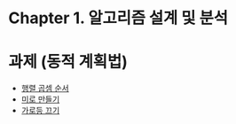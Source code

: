 # Chapter 1. 알고리즘 설계 및 분석
# 과제 (동적 계획법)
* [행렬 곱셈 순서](https://github.com/kunwoo3121/Matrix-Multiplication-Sequence)
* [미로 만들기](https://github.com/kunwoo3121/Make-a-Maze)
* [가로등 끄기](https://github.com/kunwoo3121/Turn-Off-The-Streetlights)
